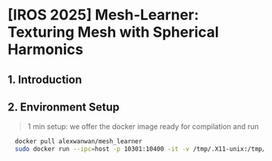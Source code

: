 # **[IROS 2025] Mesh-Learner: Texturing Mesh with Spherical Harmonics**

## 1. Introduction

## 2. Environment Setup
> 1 min setup: we offer the docker image ready for compilation and run
```bash
  docker pull alexwanwan/mesh_learner
  sudo docker run --ipc=host -p 10301:10400 -it -v /tmp/.X11-unix:/tmp/.X11-unix -e DISPLAY=:0 -e GDK_SCALE -e GDK_DPI_SCALE --name mesh_learner_docker --runtime=nvidia -v [your_path] --gpus all mesh_learner:1.0 /bin/bash
